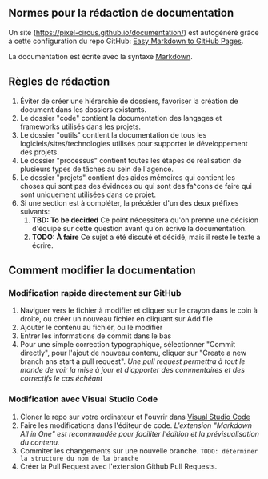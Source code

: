 ## Normes pour la rédaction de documentation

Un site (https://pixel-circus.github.io/documentation/) est autogénéré grâce à cette configuration du repo GitHub: [Easy Markdown to GitHub Pages](https://nicolas-van.github.io/easy-markdown-to-github-pages/).

La documentation est écrite avec la syntaxe [Markdown](https://github.com/adam-p/markdown-here/wiki/Markdown-Cheatsheet).

## Règles de rédaction

1. Éviter de créer une hiérarchie de dossiers, favoriser la création de document dans les dossiers existants.
2. Le dossier "code" contient la documentation des langages et frameworks utilisés dans les projets.
3. Le dossier "outils" contient la documentation de tous les logiciels/sites/technologies utilisés pour supporter le développement des projets.
4. Le dossier "processus" contient toutes les étapes de réalisation de plusieurs types de tâches au sein de l'agence.
5. Le dossier "projets" contient des aides mémoires qui contient les choses qui sont pas des évidnces ou qui sont des fa^cons de faire qui sont uniquement utilisées dans ce projet.
6. Si une section est à compléter, la précéder d'un des deux préfixes suivants:
   1. **TBD: To be decided**
   Ce point nécessitera qu'on prenne une décision d'équipe sur cette question avant qu'on écrive la documentation.
   2. **TODO: À faire** 
   Ce sujet a été discuté et décidé, mais il reste le texte a écrire.

## Comment modifier la documentation

### Modification rapide directement sur GitHub

1. Naviguer vers le fichier à modifier et cliquer sur le crayon dans le coin à droite, ou créer un nouveau fichier en cliquant sur Add file
2. Ajouter le contenu au fichier, ou le modifier
3. Entrer les informations de commit dans le bas
4. Pour une simple correction typographique, sélectionner "Commit directly", pour l'ajout de nouveau contenu, cliquer sur "Create a new branch ans start a pull request". *Une pull request permettra à tout le monde de voir la mise à jour et d'apporter des commentaires et des correctifs le cas échéant*

### Modification avec Visual Studio Code

1. Cloner le repo sur votre ordinateur et l'ouvrir dans [Visual Studio Code](outils/visual-studio-code.md)
2. Faire les modifications dans l'éditeur de code. *L'extension "Markdown All in One" est recommandée pour faciliter l'édition et la prévisualisation du contenu.*
3. Commiter les changements sur une nouvelle branche. `TODO: déterminer la structure du nom de la branche`
4. Créer la Pull Request avec l'extension Github Pull Requests.

